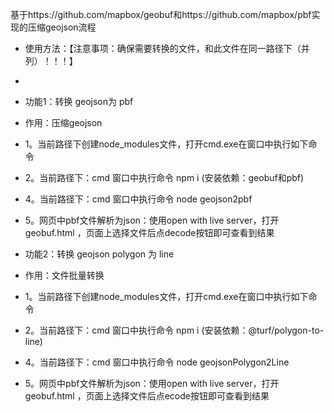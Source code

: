 
 基于https://github.com/mapbox/geobuf和https://github.com/mapbox/pbf实现的压缩geojson流程
 
 * 使用方法：【注意事项：确保需要转换的文件，和此文件在同一路径下（并列）！！！】
 * 
 * 功能1：转换 geojson为 pbf 
 * 作用：压缩geojson
 * 1。当前路径下创建node_modules文件，打开cmd.exe在窗口中执行如下命令
 * 2。当前路径下：cmd 窗口中执行命令 npm i (安装依赖：geobuf和pbf)
 * 4。当前路径下：cmd 窗口中执行命令 node geojson2pbf
 * 5。网页中pbf文件解析为json：使用open with live server，打开geobuf.html ，页面上选择文件后点decode按钮即可查看到结果

 * 功能2：转换 geojson polygon 为 line 
 * 作用：文件批量转换
 * 1。当前路径下创建node_modules文件，打开cmd.exe在窗口中执行如下命令
 * 2。当前路径下：cmd 窗口中执行命令 npm i (安装依赖：@turf/polygon-to-line)
 * 4。当前路径下：cmd 窗口中执行命令 node geojsonPolygon2Line
 * 5。网页中pbf文件解析为json：使用open with live server，打开geobuf.html ，页面上选择文件后点ecode按钮即可查看到结果
